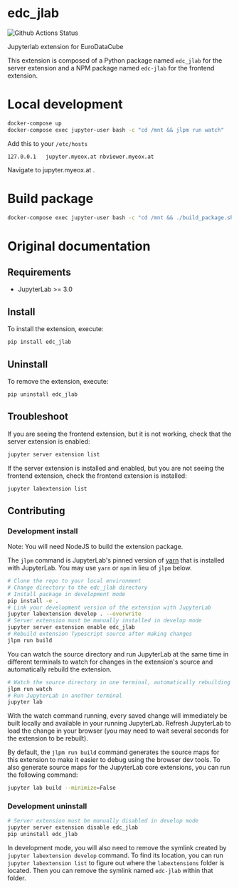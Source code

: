 # edc_jlab

![Github Actions Status](https://github.com/eurodatacube/edc-jlab/workflows/Build/badge.svg)

Jupyterlab extension for EuroDataCube


This extension is composed of a Python package named `edc_jlab`
for the server extension and a NPM package named `edc-jlab`
for the frontend extension.


# Local development

```bash
docker-compose up
docker-compose exec jupyter-user bash -c "cd /mnt && jlpm run watch"
```

Add this to your `/etc/hosts`
```
127.0.0.1   jupyter.myeox.at nbviewer.myeox.at
````

Navigate to jupyter.myeox.at .


# Build package

```bash
docker-compose exec jupyter-user bash -c "cd /mnt && ./build_package.sh"
```


# Original documentation



## Requirements

* JupyterLab >= 3.0

## Install

To install the extension, execute:

```bash
pip install edc_jlab
```

## Uninstall

To remove the extension, execute:

```bash
pip uninstall edc_jlab
```


## Troubleshoot

If you are seeing the frontend extension, but it is not working, check
that the server extension is enabled:

```bash
jupyter server extension list
```

If the server extension is installed and enabled, but you are not seeing
the frontend extension, check the frontend extension is installed:

```bash
jupyter labextension list
```


## Contributing

### Development install

Note: You will need NodeJS to build the extension package.

The `jlpm` command is JupyterLab's pinned version of
[yarn](https://yarnpkg.com/) that is installed with JupyterLab. You may use
`yarn` or `npm` in lieu of `jlpm` below.

```bash
# Clone the repo to your local environment
# Change directory to the edc_jlab directory
# Install package in development mode
pip install -e .
# Link your development version of the extension with JupyterLab
jupyter labextension develop . --overwrite
# Server extension must be manually installed in develop mode
jupyter server extension enable edc_jlab
# Rebuild extension Typescript source after making changes
jlpm run build
```

You can watch the source directory and run JupyterLab at the same time in different terminals to watch for changes in the extension's source and automatically rebuild the extension.

```bash
# Watch the source directory in one terminal, automatically rebuilding when needed
jlpm run watch
# Run JupyterLab in another terminal
jupyter lab
```

With the watch command running, every saved change will immediately be built locally and available in your running JupyterLab. Refresh JupyterLab to load the change in your browser (you may need to wait several seconds for the extension to be rebuilt).

By default, the `jlpm run build` command generates the source maps for this extension to make it easier to debug using the browser dev tools. To also generate source maps for the JupyterLab core extensions, you can run the following command:

```bash
jupyter lab build --minimize=False
```

### Development uninstall

```bash
# Server extension must be manually disabled in develop mode
jupyter server extension disable edc_jlab
pip uninstall edc_jlab
```

In development mode, you will also need to remove the symlink created by `jupyter labextension develop`
command. To find its location, you can run `jupyter labextension list` to figure out where the `labextensions`
folder is located. Then you can remove the symlink named `edc-jlab` within that folder.
